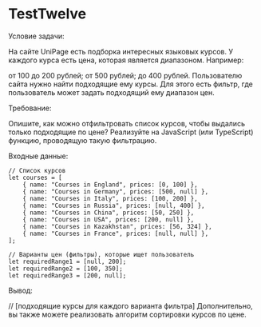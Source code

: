# TestTwelve

Условие задачи:

На сайте UniPage есть подборка интересных языковых курсов. У каждого курса есть цена, которая является диапазоном.
Например:

от 100 до 200 рублей;
от 500 рублей;
до 400 рублей.
Пользователю сайта нужно найти подходящие ему курсы. Для этого есть фильтр, где пользователь может задать подходящий ему диапазон цен.

Требование:

Опишите, как можно отфильтровать список курсов, чтобы выдались только подходящие по цене? Реализуйте на JavaScript (или TypeScript) функцию, проводящую такую фильтрацию.

Входные данные:

    // Список курсов
    let courses = [
        { name: "Courses in England", prices: [0, 100] }, 
        { name: "Courses in Germany", prices: [500, null] }, 
        { name: "Courses in Italy", prices: [100, 200] }, 
        { name: "Courses in Russia", prices: [null, 400] },
        { name: "Courses in China", prices: [50, 250] },
        { name: "Courses in USA", prices: [200, null] },
        { name: "Courses in Kazakhstan", prices: [56, 324] },
        { name: "Courses in France", prices: [null, null] },
    ];

    // Варианты цен (фильтры), которые ищет пользователь
    let requiredRange1 = [null, 200];
    let requiredRange2 = [100, 350];
    let requiredRange3 = [200, null];
Вывод:

   // [подходящие курсы для каждого варианта фильтра]
Дополнительно, вы также можете реализовать алгоритм сортировки курсов по цене.
